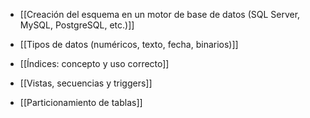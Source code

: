 - [[Creación del esquema en un motor de base de datos (SQL Server, MySQL, PostgreSQL, etc.)]]
    
- [[Tipos de datos (numéricos, texto, fecha, binarios)]]
    
- [[Índices: concepto y uso correcto]]
    
- [[Vistas, secuencias y triggers]]
    
- [[Particionamiento de tablas]]
    
